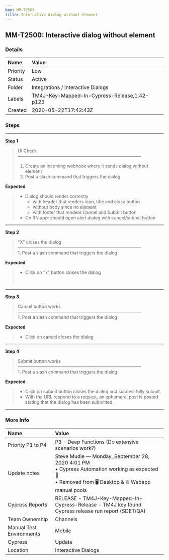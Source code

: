 ```yaml
---
key: MM-T2500
title: Interactive dialog without element
---
```


## MM-T2500: Interactive dialog without element

### Details

| Name     | Value                                        |
| :------- | :------------------------------------------- |
| Priority | Low                                          |
| Status   | Active                                       |
| Folder   | Integrations / Interactive Dialogs           |
| Labels   | TM4J-Key-Mapped-In-Cypress-Release,1.42-p123 |
| Created  | 2020-05-22T17:42:43Z                         |

### Steps

<hr/>

**Step 1**

> <article>UI Check<br>————————————————————————————<ol><li>Create an incoming webhook where it sends dialog without element</li><li>Post a slash command that triggers the dialog</li></ol></article>

**Expected**

> <article><ul><li>Dialog should render correctly<ul><li>with header that renders icon, title and close button</li><li>without body since no element</li><li>with footer that renders Cancel and Submit button</li></ul></li><li>On RN app: should open alert dialog with cancel/submit button</li></ul></article>

<hr/>

**Step 2**

> <article>"X" closes the dialog<br>————————————————————————————<br>1. Post a slash command that triggers the dialog</article>

**Expected**

> <article><ul><li>Click on "x" button closes the dialog</li></ul><br></article>

<hr/>

**Step 3**

> <article>Cancel button works<br>————————————————————————————<br>1. Post a slash command that triggers the dialog</article>

**Expected**

> <article><ul><li>Click on cancel closes the dialog</li></ul></article>

<hr/>

**Step 4**

> <article>Submit button works<br>————————————————————————————<br>1. Post a slash command that triggers the dialog</article>

**Expected**

> <article><ul><li>Click on submit button closes the dialog and successfully submit.</li><li>With the URL respond to a request, an ephemeral post is posted stating that the dialog has been submitted.</li></ul></article>

<hr/>

### More Info

| Name                     | Value                                                                                                                                                   |
| :----------------------- | :------------------------------------------------------------------------------------------------------------------------------------------------------ |
| Priority P1 to P4        | P3 - Deep Functions (Do extensive scenarios work?)                                                                                                      |
| Update notes             | Steve Mudie — Monday, September 28, 2020 4:01 PM<br>• Cypress Automation working as expected 🎉<br>• Removed from 🖥️ Desktop &amp; 🌐 Webapp manual pools |
| Cypress Reports          | RELEASE - TM4J-Key-Mapped-In-Cypress-Release - TM4J key found Cypress release run report (SDET/QA)                                                      |
| Team Ownership           | Channels                                                                                                                                                |
| Manual Test Environments | Mobile                                                                                                                                                  |
| Cypress                  | Update                                                                                                                                                  |
| Location                 | Interactive Dialogs                                                                                                                                     |
